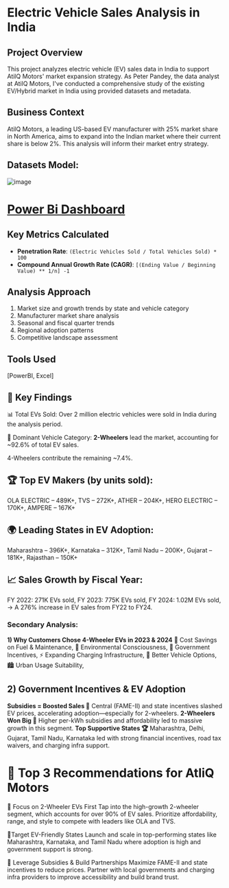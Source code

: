 # Electric Vehicle Sales Analysis in India

## Project Overview
This project analyzes electric vehicle (EV) sales data in India to support AtilQ Motors' market expansion strategy. As Peter Pandey, the data analyst at AtilQ Motors, I've conducted a comprehensive study of the existing EV/Hybrid market in India using provided datasets and metadata.

## Business Context
AtilQ Motors, a leading US-based EV manufacturer with 25% market share in North America, aims to expand into the Indian market where their current share is below 2%. This analysis will inform their market entry strategy.

## Datasets Model: 
![image](https://github.com/user-attachments/assets/d422827a-a127-427a-9365-9033a62085a3)

# [Power Bi Dashboard](https://app.powerbi.com/view?r=eyJrIjoiMWVlZjZhOWUtZWIyMS00YTdkLWEzMDEtNDFhYzZlZmMyODY1IiwidCI6ImM2ZTU0OWIzLTVmNDUtNDAzMi1hYWU5LWQ0MjQ0ZGM1YjJjNCJ9)

## Key Metrics Calculated
- **Penetration Rate**: `(Electric Vehicles Sold / Total Vehicles Sold) * 100`
- **Compound Annual Growth Rate (CAGR)**: `[(Ending Value / Beginning Value) ** 1/n] -1`

## Analysis Approach
1. Market size and growth trends by state and vehicle category
2. Manufacturer market share analysis
3. Seasonal and fiscal quarter trends
4. Regional adoption patterns
5. Competitive landscape assessment

## Tools Used
[PowerBI, Excel]

## 🔑 Key Findings
📊 Total EVs Sold: Over 2 million electric vehicles were sold in India during the analysis period.

🛵 Dominant Vehicle Category: **2-Wheelers** lead the market, accounting for ~92.6% of total EV sales.

4-Wheelers contribute the remaining ~7.4%.

## 🏆 Top EV Makers (by units sold):
OLA ELECTRIC – 489K+,
TVS – 272K+,
ATHER – 204K+,
HERO ELECTRIC – 170K+,
AMPERE – 167K+

## 🌍 Leading States in EV Adoption:
Maharashtra – 396K+,
Karnataka – 312K+,
Tamil Nadu – 200K+,
Gujarat – 181K+,
Rajasthan – 150K+

## 📈 Sales Growth by Fiscal Year:
FY 2022: 271K EVs sold,
FY 2023: 775K EVs sold,
FY 2024: 1.02M EVs sold,
→ A 276% increase in EV sales from FY22 to FY24.

### Secondary Analysis:
**1)  Why Customers Chose 4-Wheeler EVs in 2023 & 2024**
💸 Cost Savings on Fuel & Maintenance,
🌿 Environmental Consciousness,
🎁 Government Incentives,
⚡ Expanding Charging Infrastructure,
🚗 Better Vehicle Options,
🏙️ Urban Usage Suitability,

## 2) Government Incentives & EV Adoption
**Subsidies = Boosted Sales 💸**
Central (FAME-II) and state incentives slashed EV prices, accelerating adoption—especially for 2-wheelers.
**2-Wheelers Won Big 🛵**
Higher per-kWh subsidies and affordability led to massive growth in this segment.
**Top Supportive States 🏆**
Maharashtra, Delhi, Gujarat, Tamil Nadu, Karnataka led with strong financial incentives, road tax waivers, and charging infra support.

# 🚀 Top 3 Recommendations for AtliQ Motors
🔋 Focus on 2-Wheeler EVs First
Tap into the high-growth 2-wheeler segment, which accounts for over 90% of EV sales. Prioritize affordability, range, and style to compete with leaders like OLA and TVS.

📍Target EV-Friendly States
Launch and scale in top-performing states like Maharashtra, Karnataka, and Tamil Nadu where adoption is high and government support is strong.

🤝 Leverage Subsidies & Build Partnerships
Maximize FAME-II and state incentives to reduce prices. Partner with local governments and charging infra providers to improve accessibility and build brand trust.
